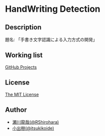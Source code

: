 # HandWriting Detection

## Description

題名: 「手書き文字認識による入力方式の開発」

## Working list

[GitHub Projects](https://github.com/RShirohara/handwriting_detection/projects/1)

## License

[The MIT License](./LICENSE)

## Author

- [瀬川龍哉(@RShirohara)](https://github.com/RShirohara)
- [小出樹(@itsukikoide)](https://github.com/itsukikoide)
